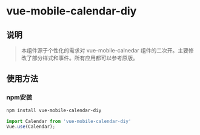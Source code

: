 # vue-mobile-calendar-diy
## 说明
> 本组件源于个性化的需求对 vue-mobile-calnedar 组件的二次开。主要修改了部分样式和事件。所有应用都可以参考原版。

## 使用方法
### npm安装
```bash
npm install vue-mobile-calendar-diy
```

```javascript
import Calendar from 'vue-mobile-calendar-diy'
Vue.use(Calendar);
```